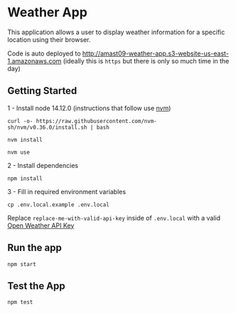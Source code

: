 # Weather App

This application allows a user to display weather information for a specific
location using their browser.

Code is auto deployed to http://amast09-weather-app.s3-website-us-east-1.amazonaws.com
(ideally this is `https` but there is only so much time in the day)

## Getting Started

1 - Install node 14.12.0 (instructions that follow use [nvm](https://github.com/nvm-sh/nvm#installing-and-updating))

```
curl -o- https://raw.githubusercontent.com/nvm-sh/nvm/v0.36.0/install.sh | bash
```

```
nvm install
```

```
nvm use
```

2 - Install dependencies

```
npm install
```

3 - Fill in required environment variables

```
cp .env.local.example .env.local
```

Replace `replace-me-with-valid-api-key` inside of `.env.local` with a valid
[Open Weather API Key](https://openweathermap.org/appid)

## Run the app

```
npm start
```

## Test the App

```
npm test
```
